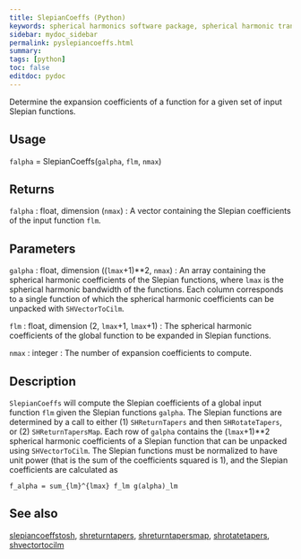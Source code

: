```yaml
---
title: SlepianCoeffs (Python)
keywords: spherical harmonics software package, spherical harmonic transform, legendre functions, multitaper spectral analysis, fortran, Python, gravity, magnetic field
sidebar: mydoc_sidebar
permalink: pyslepiancoeffs.html
summary:
tags: [python]
toc: false
editdoc: pydoc
---
```


Determine the expansion coefficients of a function for a given set of input Slepian functions.

## Usage

`falpha` = SlepianCoeffs(`galpha`, `flm`, `nmax`)

## Returns

`falpha` : float, dimension (`nmax`)
:   A vector containing the Slepian coefficients of the input function `flm`.

## Parameters

`galpha` : float, dimension ((`lmax`+1)\*\*2, `nmax`)
:   An array containing the spherical harmonic coefficients of the Slepian functions, where `lmax` is the spherical harmonic bandwidth of the functions. Each column corresponds to a single function of which the spherical harmonic coefficients can be unpacked with `SHVectorToCilm`.

`flm` : float, dimension (2, `lmax`+1, `lmax`+1)
:   The spherical harmonic coefficients of the global function to be expanded in Slepian functions.

`nmax` : integer
:   The number of expansion coefficients to compute.

## Description

`SlepianCoeffs` will compute the Slepian coefficients of a global input function `flm` given the Slepian functions `galpha`. The Slepian functions are determined by a call to either (1) `SHReturnTapers` and then `SHRotateTapers`, or (2) `SHReturnTapersMap`. Each row of `galpha` contains the (`lmax`+1)\*\*2 spherical harmonic coefficients of a Slepian function that can be unpacked using `SHVectorToCilm`. The Slepian functions must be normalized to have unit power (that is the sum of the coefficients squared is 1), and the Slepian coefficients are calculated as

`f_alpha = sum_{lm}^{lmax} f_lm g(alpha)_lm`  

## See also

[slepiancoeffstosh](pyslepiancoeffstosh.html), [shreturntapers](pyshreturntapers.html), [shreturntapersmap](pyshreturntapersmap.html), [shrotatetapers](pyshrotatetapers.html), [shvectortocilm](pyshvectortocilm.html)

